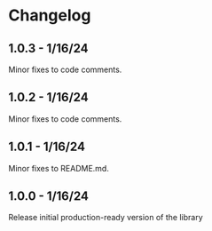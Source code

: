 # Changelog

## 1.0.3 - 1/16/24
Minor fixes to code comments.

## 1.0.2 - 1/16/24
Minor fixes to code comments.

## 1.0.1 - 1/16/24
Minor fixes to README.md.

## 1.0.0 - 1/16/24
Release initial production-ready version of the library
